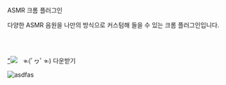 ASMR 크롬 플러그인


다양한 ASMR 음원을 나만의 방식으로 커스텀해 들을 수 있는 크롬 플러그인입니다.

<br><br>


<a href="https://chrome.google.com/webstore/detail/handmade-asmr/glndjfbddleemgakpbfdbmiinlcmefjh/related">"<img src="https://img.icons8.com/cute-clipart/300/100/000000/foreign-language-sound.png"/></a>&nbsp;&nbsp;  ☜(ﾟヮﾟ☜) 다운받기



![asdfas](https://user-images.githubusercontent.com/45548926/102554483-4cdc9380-4108-11eb-96da-e9083a0d36bc.png)
